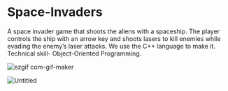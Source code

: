 # Space-Invaders


A space invader game that shoots the aliens with a spaceship. The player controls the ship with an arrow key and shoots lasers to kill enemies while evading the enemy’s laser attacks.
We use the C++ language to make it.
Technical skill- Object-Oriented Programming.



![ezgif com-gif-maker](https://user-images.githubusercontent.com/20840303/156075011-8837e540-7d83-4f64-898b-713e51cec4e4.gif)


 ![Untitled](https://user-images.githubusercontent.com/20840303/156075242-d13352d5-a372-4ccd-aae1-6df69dae521e.png)

